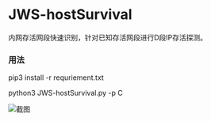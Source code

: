 # JWS-hostSurvival
内网存活网段快速识别，针对已知存活网段进行D段IP存活探测。

### 用法
pip3 install -r requriement.txt

python3 JWS-hostSurvival.py -p C

![截图](https://github.com/jammny/JWS-hostSurvival/pic.jpg)
